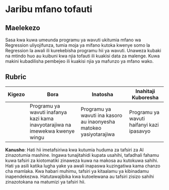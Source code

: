 # Jaribu mfano tofauti

## Maelekezo

Sasa kwa kuwa umeunda programu ya wavuti ukitumia mfano wa Regression uliyojifunza, tumia moja ya mifano kutoka kwenye somo la Regression la awali ili kurekebisha programu hii ya wavuti. Unaweza kubaki na mtindo huo au kuibuni kwa njia tofauti ili kuakisi data za malenge. Kuwa makini kubadilisha pembejeo ili kuakisi njia ya mafunzo ya mfano wako.

## Rubric

| Kigezo                     | Bora                                                    | Inatosha                                                  | Inahitaji Kuboresha                     |
| -------------------------- | ------------------------------------------------------- | --------------------------------------------------------- | --------------------------------------- |
| | Programu ya wavuti inafanya kazi kama inavyotarajiwa na imewekwa kwenye wingu | Programu ya wavuti ina kasoro au inaonyesha matokeo yasiyotarajiwa | Programu ya wavuti haifanyi kazi ipasavyo |

**Kanusho**: 
Hati hii imetafsiriwa kwa kutumia huduma za tafsiri za AI zinazotumia mashine. Ingawa tunajitahidi kupata usahihi, tafadhali fahamu kuwa tafsiri za kiotomatiki zinaweza kuwa na makosa au kutokuwa sahihi. Hati ya asili katika lugha yake ya awali inapaswa kuzingatiwa kama chanzo cha mamlaka. Kwa habari muhimu, tafsiri ya kitaalamu ya kibinadamu inapendekezwa. Hatutawajibika kwa kutoelewana au tafsiri zisizo sahihi zinazotokana na matumizi ya tafsiri hii.